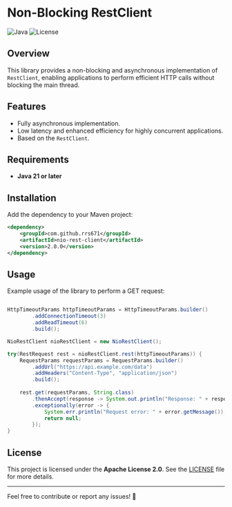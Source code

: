 # Non-Blocking RestClient

![Java](https://img.shields.io/badge/Java-21+-blue) ![License](https://img.shields.io/badge/License-Apache_2.0-blue.svg)

## Overview

This library provides a non-blocking and asynchronous implementation of `RestClient`, enabling applications to perform efficient HTTP calls without blocking the main thread.

## Features
- Fully asynchronous implementation.
- Low latency and enhanced efficiency for highly concurrent applications.
- Based on the `RestClient`.

## Requirements
- **Java 21 or later**

## Installation
Add the dependency to your Maven project:
```xml
<dependency>
    <groupId>com.github.rrs671</groupId>
    <artifactId>nio-rest-client</artifactId>
    <version>2.0.0</version>
</dependency>
```

## Usage
Example usage of the library to perform a GET request:

```java

HttpTimeoutParams httpTimeoutParams = HttpTimeoutParams.builder()
        .addConnectionTimeout(3)
        .addReadTimeout(6)
        .build();

NioRestClient nioRestClient = new NioRestClient();

try(RestRequest rest = nioRestClient.rest(httpTimeoutParams)) {
    RequestParams requestParams = RequestParams.builder()
        .addUrl("https://api.example.com/data")
        .addHeaders("Content-Type", "application/json")
        .build();
    
    rest.get(requestParams, String.class)
        .thenAccept(response -> System.out.println("Response: " + response))
        .exceptionally(error -> {
            System.err.println("Request error: " + error.getMessage());
            return null;
        });
}
```

## License
This project is licensed under the **Apache License 2.0**. See the [LICENSE](LICENSE) file for more details.

---

Feel free to contribute or report any issues! 🚀

